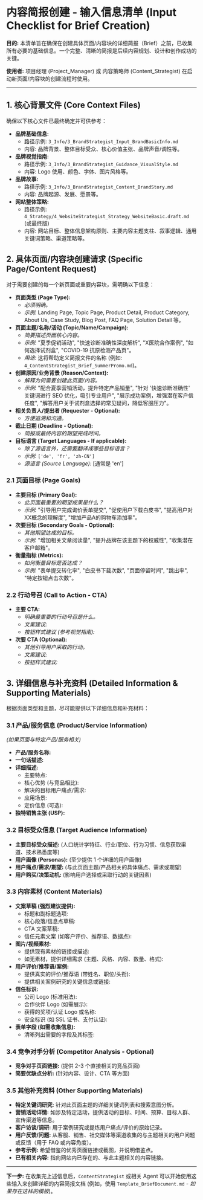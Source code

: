 # 内容简报创建 - 输入信息清单 (Input Checklist for Brief Creation)

**目的:** 本清单旨在确保在创建具体页面/内容块的详细简报（Brief）之前，已收集所有必要的基础信息。一个完整、清晰的简报是后续内容规划、设计和创作成功的关键。

**使用者:** 项目经理 (Project_Manager) 或 内容策略师 (Content_Strategist) 在启动新页面/内容块的创建流程时使用。

---

## 1. 核心背景文件 (Core Context Files)

确保以下核心文件已最终确定并可供参考：

*   **品牌基础信息:**
    *   路径示例: `3_Info/3_BrandStrategist_Input_BrandBasicInfo.md`
    *   内容: 品牌背景、整体目标受众、核心价值主张、品牌声音/调性等。
*   **品牌视觉指南:**
    *   路径示例: `3_Info/3_BrandStrategist_Guidance_VisualStyle.md`
    *   内容: Logo 使用、颜色、字体、图片风格等。
*   **品牌故事:**
    *   路径示例: `3_Info/3_BrandStrategist_Content_BrandStory.md`
    *   内容: 品牌起源、发展、愿景等。
*   **网站整体策略:**
    *   路径示例: `4_Strategy/4_WebsiteStrategist_Strategy_WebsiteBasic.draft.md` (或最终版)
    *   内容: 网站目标、整体信息架构原则、主要内容主题支柱、叙事逻辑、通用关键词策略、渠道策略等。

## 2. 具体页面/内容块创建请求 (Specific Page/Content Request)

对于需要创建的每一个新页面或重要内容块，需明确以下信息：

*   **页面类型 (Page Type):**
    *   *必须明确。*
    *   *示例:* Landing Page, Topic Page, Product Detail, Product Category, About Us, Case Study, Blog Post, FAQ Page, Solution Detail 等。
*   **页面主题/名称/活动 (Topic/Name/Campaign):**
    *   *简要描述页面核心内容。*
    *   *示例:* "夏季促销活动", "快速诊断准确性深度解析", "X医院合作案例", "如何选择试剂盒", "COVID-19 抗原检测产品页"。
    *   *用途:* 这将帮助定义简报文件的名称 (例如: `4_ContentStrategist_Brief_SummerPromo.md`)。
*   **创建原因/业务背景 (Reason/Context):**
    *   *解释为何需要创建此页面/内容。*
    *   *示例:* "配合夏季营销活动，提升特定产品销量", "针对 '快速诊断准确性' 关键词进行 SEO 优化，吸引专业用户", "展示成功案例，增强潜在客户信任度", "解答用户关于试剂盒选择的常见疑问，降低客服压力"。
*   **相关负责人/提出者 (Requester - Optional):**
    *   *方便追溯和沟通。*
*   **截止日期 (Deadline - Optional):**
    *   *简报或最终内容的期望完成时间。*
*   **目标语言 (Target Languages - If applicable):**
    *   *除了源语言外，还需要翻译成哪些目标语言？*
    *   *示例:* `['de', 'fr', 'zh-CN']`
    *   *源语言 (Source Language):* [通常是 'en']

### 2.1 页面目标 (Page Goals)

*   **主要目标 (Primary Goal):**
    *   *此页面最重要的期望成果是什么？*
    *   *示例:* "引导用户完成询价表单提交", "促使用户下载白皮书", "提高用户对XX概念的理解度", "增加产品A的购物车添加率"。
*   **次要目标 (Secondary Goals - Optional):**
    *   *其他期望达成的目标。*
    *   *示例:* "增加相关文章阅读量", "提升品牌在该主题下的权威性", "收集潜在客户邮箱"。
*   **衡量指标 (Metrics):**
    *   *如何衡量目标是否达成？*
    *   *示例:* "表单提交转化率", "白皮书下载次数", "页面停留时间", "跳出率", "特定按钮点击次数"。

### 2.2 行动号召 (Call to Action - CTA)

*   **主要 CTA:**
    *   *明确最重要的行动号召是什么。*
    *   *文案建议:*
    *   *按钮样式建议 (参考视觉指南):*
*   **次要 CTA (Optional):**
    *   *其他引导用户采取的行动。*
    *   *文案建议:*
    *   *按钮样式建议:*

## 3. 详细信息与补充资料 (Detailed Information & Supporting Materials)

根据页面类型和主题，尽可能提供以下详细信息和补充材料：

### 3.1 产品/服务信息 (Product/Service Information)
*(如果页面与特定产品/服务相关)*

*   **产品/服务名称:**
*   **一句话描述:**
*   **详细描述:**
    *   主要特点:
    *   核心优势 (与竞品相比):
    *   解决的目标用户痛点/需求:
    *   应用场景:
    *   定价信息 (可选):
*   **独特销售主张 (USP):**

### 3.2 目标受众信息 (Target Audience Information)

*   **主要目标受众描述:** (人口统计学特征、行业/职位、行为习惯、信息获取渠道、技术熟悉度等)
*   **用户画像 (Personas):** (至少提供 1 个详细的用户画像)
*   **用户痛点/需求/期望:** (与此页面主题/产品相关的具体痛点、需求或期望)
*   **用户购买/决策动机:** (影响用户选择或采取行动的关键因素)

### 3.3 内容素材 (Content Materials)

*   **文案草稿 (强烈建议提供):**
    *   标题和副标题选项:
    *   核心段落/信息点草稿:
    *   CTA 文案草稿:
    *   信任元素文案 (如客户评价、推荐语、数据点):
*   **图片/视频素材:**
    *   提供现有素材的链接或描述:
    *   如无素材，提供详细需求 (主题、风格、内容、数量、格式):
*   **用户评价/推荐语/案例:**
    *   提供真实的评价/推荐语 (带姓名、职位/头衔):
    *   提供相关案例研究的关键信息或链接:
*   **信任标识:**
    *   公司 Logo (标准用法):
    *   合作伙伴 Logo (如需展示):
    *   获得的奖项/认证 Logo 或名称:
    *   安全标识 (如 SSL 证书、支付认证):
*   **表单字段 (如需收集信息):**
    *   清晰列出需要的字段及其标签:

### 3.4 竞争对手分析 (Competitor Analysis - Optional)

*   **竞争对手页面链接:** (提供 2-3 个直接相关的竞品页面)
*   **简要优缺点分析:** (针对内容、设计、CTA 等方面)

### 3.5 其他补充资料 (Other Supporting Materials)

*   **特定关键词研究:** 针对此页面主题的详细关键词列表和搜索意图分析。
*   **营销活动详情:** 如涉及特定活动，提供活动的目标、时间、预算、目标人群、宣传渠道等信息。
*   **客户访谈/调研:** 用于案例研究或提炼用户痛点/评价的原始记录。
*   **用户反馈/问题:** 从客服、销售、社交媒体等渠道收集的与主题相关的用户问题或反馈（用于 FAQ 或内容角度）。
*   **参考示例:** 希望借鉴的优秀页面链接或截图，并说明借鉴点。
*   **已有相关内容:** 指向网站内已存在的、与此主题相关的内容链接。

---

**下一步:** 在收集完上述信息后，`ContentStrategist` 或相关 Agent 可以开始使用这些输入来创建详细的内容简报文档 (例如，使用 `Template_BriefDocument.md` - *如果存在这样的模板*)。
